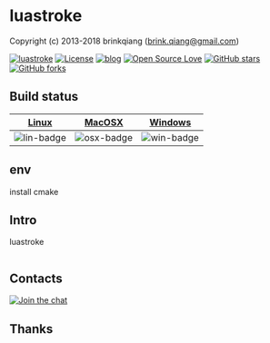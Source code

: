 # luastroke

Copyright (c) 2013-2018 brinkqiang (brink.qiang@gmail.com)

[![luastroke](https://img.shields.io/badge/brinkqiang-luastroke-blue.svg?style=flat-square)](https://github.com/brinkqiang/luastroke)
[![License](https://img.shields.io/badge/license-MIT-brightgreen.svg)](https://github.com/brinkqiang/luastroke/blob/master/LICENSE)
[![blog](https://img.shields.io/badge/Author-Blog-7AD6FD.svg)](https://brinkqiang.github.io/)
[![Open Source Love](https://badges.frapsoft.com/os/v3/open-source.png)](https://github.com/brinkqiang)
[![GitHub stars](https://img.shields.io/github/stars/brinkqiang/luastroke.svg?label=Stars)](https://github.com/brinkqiang/luastroke) 
[![GitHub forks](https://img.shields.io/github/forks/brinkqiang/luastroke.svg?label=Fork)](https://github.com/brinkqiang/luastroke)

## Build status
| [Linux][lin-link] | [MacOSX][osx-link] | [Windows][win-link] |
| :---------------: | :----------------: | :-----------------: |
| ![lin-badge]      | ![osx-badge]       | ![win-badge]        |

[lin-badge]: https://travis-ci.org/brinkqiang/luastroke.svg?branch=master "Travis build status"
[lin-link]:  https://travis-ci.org/brinkqiang/luastroke "Travis build status"
[osx-badge]: https://travis-ci.org/brinkqiang/luastroke.svg?branch=master "Travis build status"
[osx-link]:  https://travis-ci.org/brinkqiang/luastroke "Travis build status"
[win-badge]: https://ci.appveyor.com/api/projects/status/github/brinkqiang/luastroke?branch=master&svg=true "AppVeyor build status"
[win-link]:  https://ci.appveyor.com/project/brinkqiang/luastroke "AppVeyor build status"

## env
install cmake

## Intro
luastroke
```cpp
```
## Contacts
[![Join the chat](https://badges.gitter.im/brinkqiang/luastroke/Lobby.svg)](https://gitter.im/brinkqiang/luastroke)

## Thanks
